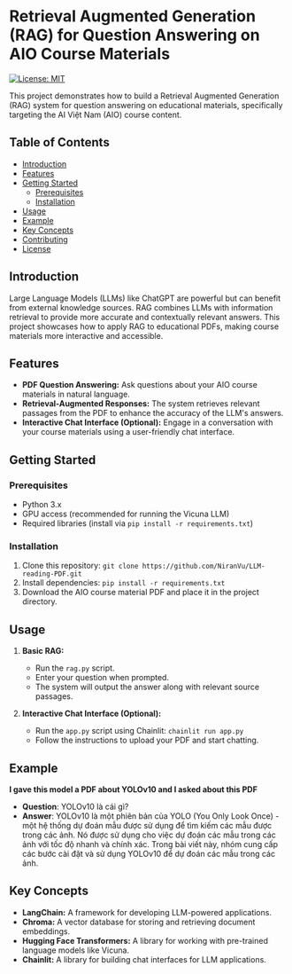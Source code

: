 # Retrieval Augmented Generation (RAG) for Question Answering on AIO Course Materials

[![License: MIT](https://img.shields.io/badge/License-MIT-yellow.svg)](https://opensource.org/licenses/MIT)

This project demonstrates how to build a Retrieval Augmented Generation (RAG) system for question answering on educational materials, specifically targeting the AI Việt Nam (AIO) course content.

## Table of Contents

- [Introduction](#introduction)
- [Features](#features)
- [Getting Started](#getting-started)
    - [Prerequisites](#prerequisites)
    - [Installation](#installation)
- [Usage](#usage)
- [Example](#example)
- [Key Concepts](#key-concepts)
- [Contributing](#contributing)
- [License](#license)

## Introduction

Large Language Models (LLMs) like ChatGPT are powerful but can benefit from external knowledge sources. RAG combines LLMs with information retrieval to provide more accurate and contextually relevant answers. This project showcases how to apply RAG to educational PDFs, making course materials more interactive and accessible.

## Features

- **PDF Question Answering:** Ask questions about your AIO course materials in natural language.
- **Retrieval-Augmented Responses:**  The system retrieves relevant passages from the PDF to enhance the accuracy of the LLM's answers.
- **Interactive Chat Interface (Optional):** Engage in a conversation with your course materials using a user-friendly chat interface.

## Getting Started

### Prerequisites

- Python 3.x
- GPU access (recommended for running the Vicuna LLM)
- Required libraries (install via `pip install -r requirements.txt`)

### Installation

1. Clone this repository: `git clone https://github.com/NiranVu/LLM-reading-PDF.git`
2. Install dependencies: `pip install -r requirements.txt`
3. Download the AIO course material PDF and place it in the project directory.

## Usage

1. **Basic RAG:**
   - Run the `rag.py` script.
   - Enter your question when prompted.
   - The system will output the answer along with relevant source passages.

2. **Interactive Chat Interface (Optional):**
   - Run the `app.py` script using Chainlit: `chainlit run app.py`
   - Follow the instructions to upload your PDF and start chatting.

## Example
**I gave this model a PDF about YOLOv10 and I asked about this PDF**
- **Question**: YOLOv10 là cái gì?
- **Answer**: YOLOv10 là một phiên bản của YOLO (You Only Look Once) - một hệ thống dự đoán mẫu được sử dụng để tìm kiếm các mẫu được trong các ảnh. Nó được sử dụng cho việc dự đoán các mẫu trong các ảnh với tốc độ nhanh và chính xác. Trong bài viết này, nhóm cung cấp các bước cài đặt và sử dụng YOLOv10 để dự đoán các mẫu trong các ảnh.

## Key Concepts

- **LangChain:** A framework for developing LLM-powered applications.
- **Chroma:** A vector database for storing and retrieving document embeddings.
- **Hugging Face Transformers:** A library for working with pre-trained language models like Vicuna.
- **Chainlit:** A library for building chat interfaces for LLM applications.
